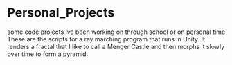# Personal_Projects
some code projects ive been working on through school or on personal time
These are the scripts for a ray marching program that runs in Unity. 
It renders a fractal that I like to call a Menger Castle and then morphs it slowly over time to form a pyramid.
